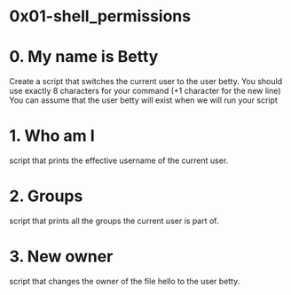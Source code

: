 # 0x01-shell_permissions

# 0. My name is Betty
Create a script that switches the current user to the user betty.
	You should use exactly 8 characters for your command (+1 character for the new line)
	You can assume that the user betty will exist when we will run your script

# 1. Who am I
script that prints the effective username of the current user.

# 2. Groups
script that prints all the groups the current user is part of.

# 3. New owner
script that changes the owner of the file hello to the user betty.
